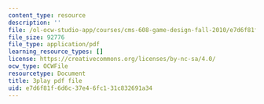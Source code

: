 ```yaml
---
content_type: resource
description: ''
file: /ol-ocw-studio-app/courses/cms-608-game-design-fall-2010/e7d6f81f6d6c37e46fc131c832691a34_68567.pdf
file_size: 92776
file_type: application/pdf
learning_resource_types: []
license: https://creativecommons.org/licenses/by-nc-sa/4.0/
ocw_type: OCWFile
resourcetype: Document
title: 3play pdf file
uid: e7d6f81f-6d6c-37e4-6fc1-31c832691a34
---
```


